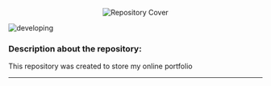 <p align="center">
  <img src="https://github.com/gabrielsoaresceravolo/gabrielsoaresceravolo.github.io/assets/132103393/18d87251-d941-4fc6-b8fc-f574535fd25f" alt="Repository Cover">
</p>

![developing](http://img.shields.io/static/v1?label=STATUS&message=DEVELOPING&color=yellow&style=for-the-badge)

### Description about the repository: 

This repository was created to store my online portfolio

<hr>
